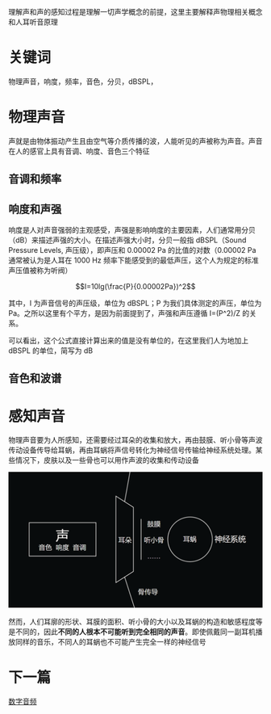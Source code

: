 理解声和声的感知过程是理解一切声学概念的前提，这里主要解释声物理相关概念和人耳听音原理

# 关键词

物理声音，响度，频率，音色，分贝，dBSPL，

# 物理声音

声就是由物体振动产生且由空气等介质传播的波，人能听见的声被称为声音。声音在人的感官上具有音调、响度、音色三个特征

## 音调和频率

## 响度和声强

响度是人对声音强弱的主观感受，声强是影响响度的主要因素，人们通常用分贝（dB）来描述声强的大小。在描述声强大小时，分贝一般指 dBSPL（Sound Pressure Levels, 声压级），即声压和 0.00002 Pa 的比值的对数（0.00002 Pa 通常被认为是人耳在 1000 Hz 频率下能感受到的最低声压，这个人为规定的标准声压值被称为听阀）

$$I=10lg(\frac{P}{0.00002Pa})^2$$

其中，I 为声音信号的声压级，单位为 dBSPL；P 为我们具体测定的声压，单位为 Pa。之所以这里有个平方，是因为前面提到了，声强和声压遵循 I=(P^2)/Z 的关系。

可以看出，这个公式直接计算出来的值是没有单位的，在这里我们人为地加上 dBSPL 的单位，简写为 dB

## 音色和波谱

# 感知声音

物理声音要为人所感知，还需要经过耳朵的收集和放大，再由鼓膜、听小骨等声波传动设备传导给耳蜗，再由耳蜗将声信号转化为神经信号传输给神经系统处理。某些情况下，皮肤以及一些骨也可以用作声波的收集和传动设备

![sound](../resource/sound2.png)

然而，人们耳廓的形状、耳膜的面积、听小骨的大小以及耳蜗的构造和敏感程度等是不同的，因此**不同的人根本不可能听到完全相同的声音**。即使佩戴同一副耳机播放同样的音乐，不同人的耳蜗也不可能产生完全一样的神经信号

# 下一篇

[数字音频](数字音频.md)
